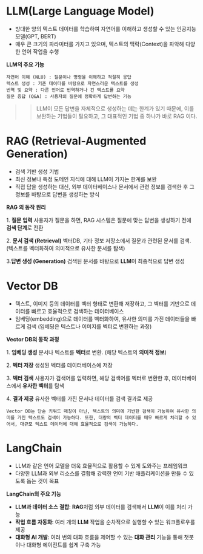 # LLM(Large Language Model)
 - 방대한 양의 텍스트 데이터를 학습하여 자연어를 이해하고 생성할 수 있는 인공지능 모델(GPT, BERT)
 - 매우 큰 크기의 파라미터를 가지고 있으며, 텍스트의 맥락(Context)을 파악해 다양한 언어 작업을 수행

**LLM의 주요 기능**
```
자연어 이해 (NLU) : 질문이나 명령을 이해하고 적절히 응답
텍스트 생성 : 기존 데이터를 바탕으로 자연스러운 텍스트를 생성
번역 및 요약 : 다른 언어로 번역하거나 긴 텍스트를 요약
질문 응답 (Q&A) : 사용자의 질문에 정확하게 답변하는 기능
```

>> LLM이 모든 답변을 자체적으로 생성하는 데는 한계가 있기 때문에, 이를 보완하는 기법들이 필요하고, 그 대표적인 기법 중 하나가 바로 RAG 이다.

# RAG (Retrieval-Augmented Generation)
 - 검색 기반 생성 기법
 - 최신 정보나 특정 도메인 지식에 대해 LLM이 가지는 한계를 보완
 - 직접 답을 생성하는 대신, 외부 데이터베이스나 문서에서 관련 정보를 검색한 후 그 정보를 바탕으로 답변을 생성하는 방식

**RAG 의 동작 원리**

1️. **질문 입력**
사용자가 질문을 하면, RAG 시스템은 질문에 맞는 답변을 생성하기 전에 **검색 단계**로 전환

2️. **문서 검색 (Retrieval)**
벡터DB, 기타 정보 저장소에서 질문과 관련된 문서를 검색. (텍스트를 벡터화하여 의미적으로 유사한 문서를 탐색)

3.**답변 생성 (Generation)**
검색된 문서를 바탕으로 **LLM**이 최종적으로 답변 생성

# Vector DB
 - 텍스트, 이미지 등의 데이터를 벡터 형태로 변환해 저장하고, 그 벡터를 기반으로 데이터를 빠르고 효율적으로 검색하는 데이터베이스
- 임베딩(embedding)으로 데이터를 벡터화하여, 유사한 의미를 가진 데이터들을 빠르게 검색 (임베딩은 텍스트나 이미지를 벡터로 변환하는 과정)

**Vector DB의 동작 과정**

1️. **임베딩 생성**
문서나 텍스트를 **벡터**로 변환. (해당 텍스트의 **의미적 정보**)

2️. **벡터 저장**
생성된 벡터를 데이터베이스에 저장

3️. **벡터 검색**
사용자가 검색어를 입력하면, 해당 검색어를 벡터로 변환한 후, 데이터베이스에서 **유사한 벡터**를 탐색

4️. **결과 제공**
유사한 벡터를 가진 문서나 데이터를 검색 결과로 제공

```
Vector DB는 단순 키워드 매칭이 아닌, 텍스트의 의미에 기반한 검색이 가능하여 유사한 의미를 가진 텍스트도 검색이 가능하다. 또한, 대량의 벡터 데이터를 매우 빠르게 처리할 수 있어서, 대규모 텍스트 데이터에 대해 효율적으로 검색이 가능하다.
```

# LangChain
 - LLM과 같은 언어 모델을 더욱 효율적으로 활용할 수 있게 도와주는 프레임워크
 - 다양한 LLM과 외부 리소스를 결합해 강력한 언어 기반 애플리케이션을 만들 수 있도록 돕는 것이 목표

 **LangChain의 주요 기능**

- **LLM과 데이터 소스 결합**: **RAG**처럼 외부 데이터를 검색해서 **LLM**이 이를 처리 가능
- **작업 흐름 자동화**: 여러 개의 **LLM** 작업을 순차적으로 실행할 수 있는 워크플로우를 제공
- **대화형 AI 개발**: 여러 번의 대화 흐름을 제어할 수 있는 **대화 관리** 기능을 통해 챗봇이나 대화형 에이전트를 쉽게 구축 가능
